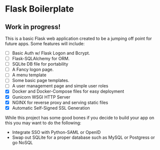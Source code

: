 # Flask Boilerplate
## Work in progress!

This is a basic Flask web application created to be a jumping off point for future apps. Some features will include:
- [ ] Basic Auth w/ Flask Logon and Bcrypt.
- [ ] Flask-SQLAlchemy for ORM.
- [ ] SQLite DB file for portability
- [ ] A Fancy logon page.
- [ ] A menu template
- [ ] Some basic page templates.
- [ ] A user management page and simple user roles
- [X] Docker and Docker-Compose files for easy deployment
- [X] Gunicorn WSGI HTTP Server
- [X] NGINX for reverse proxy and serving static files
- [X] Automatic Self-Signed SSL Generation

While this project has some good bones if you decide to build your app on this you may want to do the following:
- Integrate SSO with Python-SAML or OpenID
- Swap out SQLite for a proper database such as MySQL or Postgress or go NoSQL
